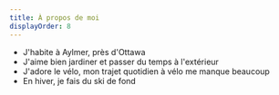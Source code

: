 ```yaml
---
title: À propos de moi
displayOrder: 8
---
```


- J'habite à Aylmer, près d'Ottawa
- J'aime bien jardiner et passer du temps à l'extérieur
- J'adore le vélo, mon trajet quotidien à vélo me manque beaucoup
- En hiver, je fais du ski de fond
